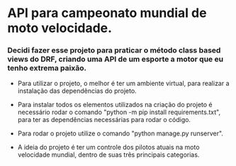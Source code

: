 # API para campeonato mundial de moto velocidade.

### Decidi fazer esse projeto para praticar o método class based views do DRF, criando uma API de um esporte a motor que eu tenho extrema paixão.
* Para utilizar o projeto, o melhor é ter um ambiente virtual, para realizar a instalação das dependências do projeto.

* Para instalar todos os elementos utilizados na criação do projeto é necessário rodar o comando "python -m pip install requirements.txt", para ter as dependências necessárias para rodar o código.

* Para rodar o projeto utilize o comando "python manage.py runserver".

* A ideia do projeto é ter um controle dos pilotos atuais na moto velocidade mundial, dentro de suas três principais categorias.
